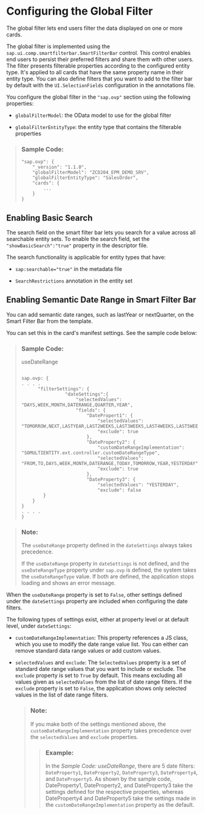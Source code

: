 <!-- loio73d96937ae94468da04cf0d32eb4c6ee -->

# Configuring the Global Filter

The global filter lets end users filter the data displayed on one or more cards.



The global filter is implemented using the `sap.ui.comp.smartfilterbar.SmartFilterBar` control. This control enables end users to persist their preferred filters and share them with other users. The filter presents filterable properties according to the configured entity type. It's applied to all cards that have the same property name in their entity type. You can also define filters that you want to add to the filter bar by default with the `UI.SelectionFields` configuration in the annotations file.

You configure the global filter in the `"sap.ovp"` section using the following properties:

-   `globalFilterModel`: the OData model to use for the global filter

-   `globalFilterEntityType`: the entity type that contains the filterable properties


> ### Sample Code:  
> ```
> "sap.ovp": {
>     "_version": "1.1.0",
>     "globalFilterModel": "ZCD204_EPM_DEMO_SRV",
>     "globalFilterEntityType": "SalesOrder",
>     "cards": { 
>         ...
>     }
> }
> ```



<a name="loio73d96937ae94468da04cf0d32eb4c6ee__section_bfb_ykp_k2b"/>

## Enabling Basic Search

The search field on the smart filter bar lets you search for a value across all searchable entity sets. To enable the search field, set the `"showBasicSearch":"true"` property in the descriptor file.

The search functionality is applicable for entity types that have:

-   `sap:searchable="true"` in the metadata file

-   `SearchRestrictions` annotation in the entity set




<a name="loio73d96937ae94468da04cf0d32eb4c6ee__section_cvd_psg_blb"/>

## Enabling Semantic Date Range in Smart Filter Bar

You can add semantic date ranges, such as lastYear or nextQuarter, on the Smart Filter Bar from the template.

You can set this in the card's manifest settings. See the sample code below:

> ### Sample Code:  
> useDateRange
> 
> ```
> 
> sap.ovp: {
> . . . .
> 		"filterSettings": {
>                 "dateSettings":{
>                     "selectedValues": "DAYS,WEEK,MONTH,DATERANGE,QUARTER,YEAR",
>                     "fields": {
>                         "DatePropert1": {
>                             "selectedValues": "TOMORROW,NEXT,LASTYEAR,LAST2WEEKS,LAST3WEEKS,LAST4WEEKS,LAST5WEEKS,YEARTODATE,QUARTER1,QUARTER2,QUARTER3,QUARTER4",
>                             "exclude": true
>                         },
>                         "DateProperty2": {
>                             "customDateRangeImplementation": "SOMULTIENTITY.ext.controller.customDateRangeType",
>                             "selectedValues": "FROM,TO,DAYS,WEEK,MONTH,DATERANGE,TODAY,TOMORROW,YEAR,YESTERDAY",
>                             "exclude": true
>                         },
>                         "DateProperty3": { 
>                             "selectedValues": "YESTERDAY",
>                             "exclude": false 
>         }
>     }
> }
> . . . .
> }
> ```

> ### Note:  
> The `useDateRange` property defined in the `dateSettings` always takes precedence.
> 
> If the `useDateRange` property in `dateSettings` is not defined, and the `useDateRangeType` property under `sap.ovp` is defined, the system takes the `useDateRangeType` value. If both are defined, the application stops loading and shows an error message.

When the `useDateRange` property is set to `False`, other settings defined under the `dateSettings` property are included when configuring the date filters.

The following types of settings exist, either at property level or at default level, under `dateSettings`:

-   `customDateRangeImplementation`: This property references a JS class, which you use to modify the date range value list. You can either can remove standard data range values or add custom values.

-   `selectedValues` and `exclude`: The `SelectedValues` property is a set of standard date range values that you want to include or exclude. The `exclude` property is set to `True` by default. This means excluding all values given as `selectedValues` from the list of date range filters. If the `exclude` property is set to `False`, the application shows only selected values in the list of date range filters.

    > ### Note:  
    > If you make both of the settings mentioned above, the `customDateRangeImplementation` property takes precedence over the `selectedValues` and `exclude` properties.
    > 
    > > ### Example:  
    > > In the *Sample Code: useDateRange*, there are 5 date filters: `DateProperty1`, `DateProperty2`, `DateProperty3`, `DateProperty4`, and `DateProperty5`. As shown by the sample code, DateProperty1, DateProperty2, and DateProperty3 take the settings defined for the respective properties, whereas DateProperty4 and DateProperty5 take the settings made in the `customDateRangeImplementation` property as the default.


